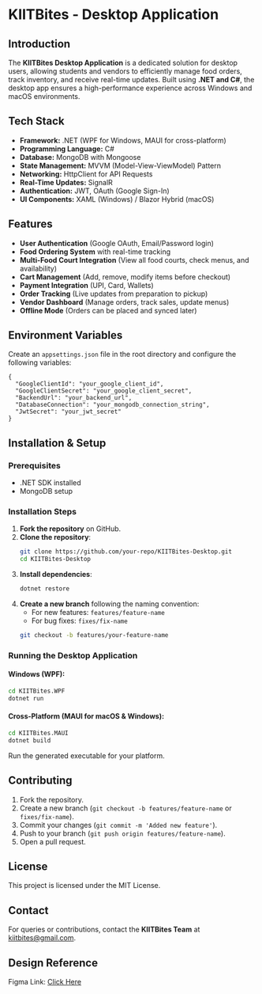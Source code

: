 # KIITBites - Desktop Application

## Introduction
The **KIITBites Desktop Application** is a dedicated solution for desktop users, allowing students and vendors to efficiently manage food orders, track inventory, and receive real-time updates. Built using **.NET and C#**, the desktop app ensures a high-performance experience across Windows and macOS environments.

## Tech Stack
- **Framework:** .NET (WPF for Windows, MAUI for cross-platform)
- **Programming Language:** C#
- **Database:** MongoDB with Mongoose
- **State Management:** MVVM (Model-View-ViewModel) Pattern
- **Networking:** HttpClient for API Requests
- **Real-Time Updates:** SignalR
- **Authentication:** JWT, OAuth (Google Sign-In)
- **UI Components:** XAML (Windows) / Blazor Hybrid (macOS)

## Features
- **User Authentication** (Google OAuth, Email/Password login)
- **Food Ordering System** with real-time tracking
- **Multi-Food Court Integration** (View all food courts, check menus, and availability)
- **Cart Management** (Add, remove, modify items before checkout)
- **Payment Integration** (UPI, Card, Wallets)
- **Order Tracking** (Live updates from preparation to pickup)
- **Vendor Dashboard** (Manage orders, track sales, update menus)
- **Offline Mode** (Orders can be placed and synced later)

## Environment Variables
Create an `appsettings.json` file in the root directory and configure the following variables:
```
{
  "GoogleClientId": "your_google_client_id",
  "GoogleClientSecret": "your_google_client_secret",
  "BackendUrl": "your_backend_url",
  "DatabaseConnection": "your_mongodb_connection_string",
  "JwtSecret": "your_jwt_secret"
}
```

## Installation & Setup
### Prerequisites
- .NET SDK installed
- MongoDB setup

### Installation Steps
1. **Fork the repository** on GitHub.
2. **Clone the repository**:
   ```bash
   git clone https://github.com/your-repo/KIITBites-Desktop.git
   cd KIITBites-Desktop
   ```
3. **Install dependencies**:
   ```bash
   dotnet restore
   ```
4. **Create a new branch** following the naming convention:
   - For new features: `features/feature-name`
   - For bug fixes: `fixes/fix-name`
   ```bash
   git checkout -b features/your-feature-name
   ```

### Running the Desktop Application
#### Windows (WPF):
```bash
cd KIITBites.WPF
dotnet run
```
#### Cross-Platform (MAUI for macOS & Windows):
```bash
cd KIITBites.MAUI
dotnet build
``` 
Run the generated executable for your platform.

## Contributing
1. Fork the repository.
2. Create a new branch (`git checkout -b features/feature-name` or `fixes/fix-name`).
3. Commit your changes (`git commit -m 'Added new feature'`).
4. Push to your branch (`git push origin features/feature-name`).
5. Open a pull request.

## License
This project is licensed under the MIT License.

## Contact
For queries or contributions, contact the **KIITBites Team** at [kiitbites@gmail.com](mailto:kiitbites@gmail.com).

## Design Reference
Figma Link: [Click Here](https://www.figma.com/design/uCTZfzhDkk06FNwA2Ooc4G/KIITBites?node-id=0-1&t=eN4BzoUfe3aSVfNt-0)
